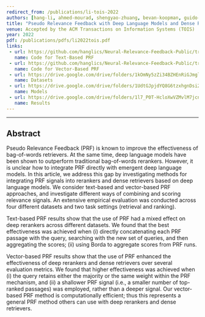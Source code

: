 ```yaml
---
redirect_from: /publications/li-tois-2022
authors: [hang-li, ahmed-mourad, shengyao-zhuang, bevan-koopman, guido-zuccon]
title: "Pseudo Relevance Feedback with Deep Language Models and Dense Retrievers: Successes and Pitfalls"
venue: Accepted by the ACM Transactions on Information Systems (TOIS)
year: 2022
pdf: /publications/pdfs/li2022tois.pdf
links:
 - url: https://github.com/hanglics/Neural-Relevance-Feedback-Public/tree/master/Text_Based_PRF
   name: Code for Text-Based PRF
 - url: https://github.com/hanglics/Neural-Relevance-Feedback-Public/tree/master/Vector_Based_PRF
   name: Code for Vector-Based PRF
 - url: https://drive.google.com/drive/folders/1kOmNy5zZi34BZHEnRiGJmglyYIwvb7wH?usp=sharing
   name: Datasets
 - url: https://drive.google.com/drive/folders/1UdtGJpjdYQ8G6tzxhgnDsi2wU41Knv4x?usp=sharing
   name: Models
 - url: https://drive.google.com/drive/folders/1l7_P0T-HcloXwVZMvlM7jcnlmFk4itju?usp=sharing
   name: Results
---
```

---
## Abstract

Pseudo Relevance Feedback (PRF) is known to improve the effectiveness of bag-of-words retrievers. At the same time, deep language models have been shown to outperform traditional bag-of-words rerankers. However, it is unclear how to integrate PRF directly with emergent deep language models. In this article, we address this gap by investigating methods for integrating PRF signals into rerankers and dense retrievers based on deep language models. We consider text-based and vector-based PRF approaches, and investigate different ways of combining and scoring relevance signals. An extensive empirical evaluation was conducted across four different datasets and two task settings (retrieval and ranking).

Text-based PRF results show that the use of PRF had a mixed effect on deep rerankers across different datasets. We found that the best effectiveness was achieved when (i) directly concatenating each PRF passage with the query, searching with the new set of queries, and then aggregating the scores; (ii) using Borda to aggregate scores from PRF runs. 

Vector-based PRF results show that the use of PRF enhanced the effectiveness of deep rerankers and dense retrievers over several evaluation metrics. We found that higher effectiveness was achieved when (i) the query retains either the majority or the same weight within the PRF mechanism, and (ii) a shallower PRF signal (i.e., a smaller number of top-ranked passages) was employed, rather than a deeper signal. Our vector-based PRF method is computationally efficient; thus this represents a general PRF method others can use with deep rerankers and dense retrievers.